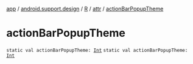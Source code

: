 [app](../../../index.md) / [android.support.design](../../index.md) / [R](../index.md) / [attr](index.md) / [actionBarPopupTheme](.)

# actionBarPopupTheme

`static val actionBarPopupTheme: `[`Int`](https://kotlinlang.org/api/latest/jvm/stdlib/kotlin/-int/index.html)
`static val actionBarPopupTheme: `[`Int`](https://kotlinlang.org/api/latest/jvm/stdlib/kotlin/-int/index.html)